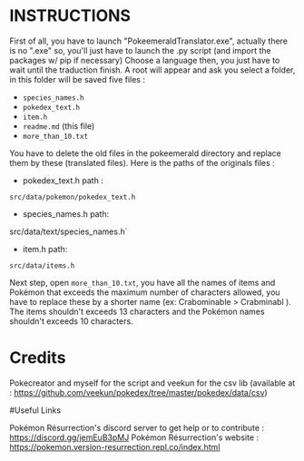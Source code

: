 # INSTRUCTIONS
First of all, you have to launch "PokeemeraldTranslator.exe", 
actually there is no ".exe" so, you'll just have to launch the .py script (and import the packages w/ pip if necessary)
Choose a language then, you just have to wait until the traduction finish. A root will appear and ask you select a folder, in this folder will be saved five files :
- `species_names.h`
- `pokedex_text.h`
- `item.h`
- `readme.md` (this file)
- `more_than_10.txt` 

You have to delete the old files in the pokeemerald directory and replace them by these (translated files). Here is the paths of the originals files :



- pokedex_text.h 
path :



 `src/data/pokemon/pokedex_text.h `

- species_names.h 
path:

 src/data/text/species_names.h` 


- item.h
path:

 `src/data/items.h`



Next step, open `more_than_10.txt`, you have all the names of items and Pokémon that exceeds the maximum number of characters allowed, you have to replace these by a shorter name (ex: Crabominable > Crabminabl ). The items shouldn't exceeds 13 characters and the Pokémon names shouldn't exceeds 10 characters.

# Credits

Pokecreator and myself for the script and veekun for the csv lib (available at : https://github.com/veekun/pokedex/tree/master/pokedex/data/csv)

#Useful Links

Pokémon Résurrection's discord server to get help or to contribute : https://discord.gg/jemEuB3pMJ
Pokémon Résurrection's website : https://pokemon.version-resurrection.repl.co/index.html
